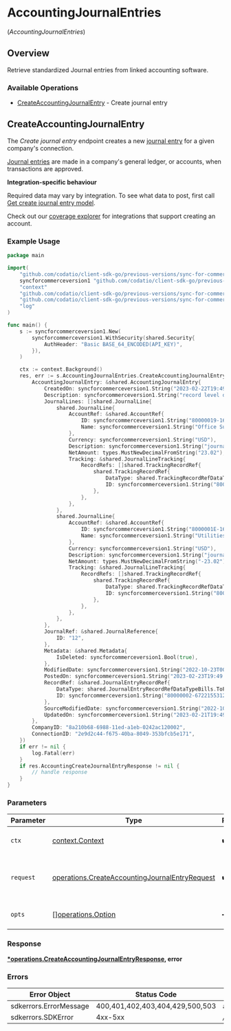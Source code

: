 # AccountingJournalEntries
(*AccountingJournalEntries*)

## Overview

Retrieve standardized Journal entries from linked accounting software.

### Available Operations

* [CreateAccountingJournalEntry](#createaccountingjournalentry) - Create journal entry

## CreateAccountingJournalEntry

The *Create journal entry* endpoint creates a new [journal entry](https://docs.codat.io/accounting-api#/schemas/JournalEntry) for a given company's connection.

[Journal entries](https://docs.codat.io/accounting-api#/schemas/JournalEntry) are  made in a company's general ledger, or accounts, when transactions are approved.

**Integration-specific behaviour**

Required data may vary by integration. To see what data to post, first call [Get create journal entry model](https://docs.codat.io/accounting-api#/operations/get-create-journalEntries-model).

Check out our [coverage explorer](https://knowledge.codat.io/supported-features/accounting?view=tab-by-data-type&dataType=journalEntries) for integrations that support creating an account.


### Example Usage

```go
package main

import(
	"github.com/codatio/client-sdk-go/previous-versions/sync-for-commerce-version-1/pkg/models/shared"
	syncforcommerceversion1 "github.com/codatio/client-sdk-go/previous-versions/sync-for-commerce-version-1"
	"context"
	"github.com/codatio/client-sdk-go/previous-versions/sync-for-commerce-version-1/pkg/types"
	"github.com/codatio/client-sdk-go/previous-versions/sync-for-commerce-version-1/pkg/models/operations"
	"log"
)

func main() {
    s := syncforcommerceversion1.New(
        syncforcommerceversion1.WithSecurity(shared.Security{
            AuthHeader: "Basic BASE_64_ENCODED(API_KEY)",
        }),
    )

    ctx := context.Background()
    res, err := s.AccountingJournalEntries.CreateAccountingJournalEntry(ctx, operations.CreateAccountingJournalEntryRequest{
        AccountingJournalEntry: &shared.AccountingJournalEntry{
            CreatedOn: syncforcommerceversion1.String("2023-02-22T19:49:16.052Z"),
            Description: syncforcommerceversion1.String("record level description"),
            JournalLines: []shared.JournalLine{
                shared.JournalLine{
                    AccountRef: &shared.AccountRef{
                        ID: syncforcommerceversion1.String("80000019-1671793811"),
                        Name: syncforcommerceversion1.String("Office Supplies"),
                    },
                    Currency: syncforcommerceversion1.String("USD"),
                    Description: syncforcommerceversion1.String("journalLines.description debit"),
                    NetAmount: types.MustNewDecimalFromString("23.02"),
                    Tracking: &shared.JournalLineTracking{
                        RecordRefs: []shared.TrackingRecordRef{
                            shared.TrackingRecordRef{
                                DataType: shared.TrackingRecordRefDataTypeCustomers.ToPointer(),
                                ID: syncforcommerceversion1.String("80000001-1674553252"),
                            },
                        },
                    },
                },
                shared.JournalLine{
                    AccountRef: &shared.AccountRef{
                        ID: syncforcommerceversion1.String("8000001E-1671793811"),
                        Name: syncforcommerceversion1.String("Utilities"),
                    },
                    Currency: syncforcommerceversion1.String("USD"),
                    Description: syncforcommerceversion1.String("journalLines.description credit"),
                    NetAmount: types.MustNewDecimalFromString("-23.02"),
                    Tracking: &shared.JournalLineTracking{
                        RecordRefs: []shared.TrackingRecordRef{
                            shared.TrackingRecordRef{
                                DataType: shared.TrackingRecordRefDataTypeTrackingCategories.ToPointer(),
                                ID: syncforcommerceversion1.String("80000002-1674553271"),
                            },
                        },
                    },
                },
            },
            JournalRef: &shared.JournalReference{
                ID: "12",
            },
            Metadata: &shared.Metadata{
                IsDeleted: syncforcommerceversion1.Bool(true),
            },
            ModifiedDate: syncforcommerceversion1.String("2022-10-23T00:00:00Z"),
            PostedOn: syncforcommerceversion1.String("2023-02-23T19:49:16.052Z"),
            RecordRef: &shared.JournalEntryRecordRef{
                DataType: shared.JournalEntryRecordRefDataTypeBills.ToPointer(),
                ID: syncforcommerceversion1.String("80000002-6722155312"),
            },
            SourceModifiedDate: syncforcommerceversion1.String("2022-10-23T00:00:00Z"),
            UpdatedOn: syncforcommerceversion1.String("2023-02-21T19:49:16.052Z"),
        },
        CompanyID: "8a210b68-6988-11ed-a1eb-0242ac120002",
        ConnectionID: "2e9d2c44-f675-40ba-8049-353bfcb5e171",
    })
    if err != nil {
        log.Fatal(err)
    }
    if res.AccountingCreateJournalEntryResponse != nil {
        // handle response
    }
}
```

### Parameters

| Parameter                                                                                                            | Type                                                                                                                 | Required                                                                                                             | Description                                                                                                          |
| -------------------------------------------------------------------------------------------------------------------- | -------------------------------------------------------------------------------------------------------------------- | -------------------------------------------------------------------------------------------------------------------- | -------------------------------------------------------------------------------------------------------------------- |
| `ctx`                                                                                                                | [context.Context](https://pkg.go.dev/context#Context)                                                                | :heavy_check_mark:                                                                                                   | The context to use for the request.                                                                                  |
| `request`                                                                                                            | [operations.CreateAccountingJournalEntryRequest](../../pkg/models/operations/createaccountingjournalentryrequest.md) | :heavy_check_mark:                                                                                                   | The request object to use for the request.                                                                           |
| `opts`                                                                                                               | [][operations.Option](../../pkg/models/operations/option.md)                                                         | :heavy_minus_sign:                                                                                                   | The options for this request.                                                                                        |

### Response

**[*operations.CreateAccountingJournalEntryResponse](../../pkg/models/operations/createaccountingjournalentryresponse.md), error**

### Errors

| Error Object                    | Status Code                     | Content Type                    |
| ------------------------------- | ------------------------------- | ------------------------------- |
| sdkerrors.ErrorMessage          | 400,401,402,403,404,429,500,503 | application/json                |
| sdkerrors.SDKError              | 4xx-5xx                         | */*                             |
